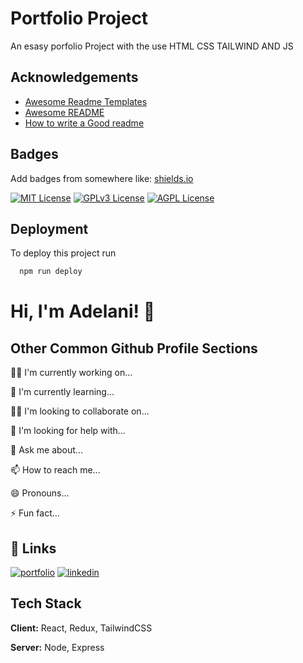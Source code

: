 
# Portfolio Project
An esasy porfolio Project with the use HTML CSS TAILWIND AND JS


## Acknowledgements

 - [Awesome Readme Templates](https://awesomeopensource.com/project/elangosundar/awesome-README-templates)
 - [Awesome README](https://github.com/matiassingers/awesome-readme)
 - [How to write a Good readme](https://bulldogjob.com/news/449-how-to-write-a-good-readme-for-your-github-project)


## Badges

Add badges from somewhere like: [shields.io](https://shields.io/)

[![MIT License](https://img.shields.io/badge/License-MIT-green.svg)](https://choosealicense.com/licenses/mit/)
[![GPLv3 License](https://img.shields.io/badge/License-GPL%20v3-yellow.svg)](https://opensource.org/licenses/)
[![AGPL License](https://img.shields.io/badge/license-AGPL-blue.svg)](http://www.gnu.org/licenses/agpl-3.0)


## Deployment

To deploy this project run

```bash
  npm run deploy
```


# Hi, I'm Adelani! 👋


## Other Common Github Profile Sections
👩‍💻 I'm currently working on...

🧠 I'm currently learning...

👯‍♀️ I'm looking to collaborate on...

🤔 I'm looking for help with...

💬 Ask me about...

📫 How to reach me...

😄 Pronouns...

⚡️ Fun fact...


## 🔗 Links
[![portfolio]( https://porfolio-six-bice.vercel.app/)]( https://porfolio-six-bice.vercel.app/)
[![linkedin]( https://www.linkedin.com/in/adeleni?lipi=urn%3Ali%3Apage%3Ad_flagship3_profile_view_base_contact_details%3Bjyo1CeYVS7qyHNYyj%2BXqGg%3D%3D)](https://www.linkedin.com/)
 


## Tech Stack

**Client:** React, Redux, TailwindCSS

**Server:** Node, Express

